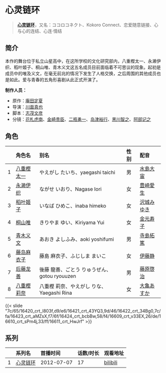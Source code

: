 # 心灵链环


> <u>**[心灵链环](http://bgm.tv/subject/37154)**</u>，又名：ココロコネクト、Kokoro Connect、恋爱随意链接、心与心的连结、心连‧情结

## 简介


本作的舞台位于私立山星高中，在这所学校的文化研究部内，八重樫太一、永濑伊织、稻叶姬子、桐山唯、青木义文这五名成员目前面临着不可思议的现象。起初是成员中的唯及义文，在毫无前兆的情况下发生了人格交换，之后周围的其他成员也是如此。爱与青春的五角形喜剧从此正式开演了。

**制作人员：**
- 原作：[庵田定夏](http://bgm.tv/person/23233)
- 导演：[川面真也](http://bgm.tv/person/7866)
- 脚本：[志茂文彦](http://bgm.tv/person/63)
- 分镜：[花札虎南](http://bgm.tv/person/21111)、[金崎贵臣](http://bgm.tv/person/3101)、[二瓶勇一](http://bgm.tv/person/14240)、[岛津裕行](http://bgm.tv/person/11704)、[黑川智之](http://bgm.tv/person/12912)、[阿部记之](http://bgm.tv/person/579)

## 角色

|     |   角色名   |   别名  | 性别 |  配音  |
|:--- |:------  |:----      |:---  |:--   |
| 1 | [八重樫太一](http://bgm.tv/character/16420) | やえがし たいち、yaegashi taichi | 男 | [水島大宙](http://bgm.tv/person/4260) |
| 2 | [永濑伊织](http://bgm.tv/character/16421) | ながせ いおり、Nagase Iori | 女 | [豊崎愛生](http://bgm.tv/person/5001) |
| 3 | [稻叶姬子](http://bgm.tv/character/16422) | いなば ひめこ、inaba himeko | 女 | [沢城みゆき](http://bgm.tv/person/4244) |
| 4 | [桐山唯](http://bgm.tv/character/16423) | きりやま ゆい、Kiriyama Yui | 女 | [金元寿子](http://bgm.tv/person/5941) |
| 5 | [青木义文](http://bgm.tv/character/16424) | あおき よしふみ、aoki yoshifumi | 男 | [寺島拓篤](http://bgm.tv/person/4906) |
| 6 | [藤岛麻衣子](http://bgm.tv/character/16609) | 藤島 麻衣子、ふじしま まいこ | 女 | [伊藤静](http://bgm.tv/person/4272) |
| 7 | [后藤龙善](http://bgm.tv/character/16610) | 後藤 龍善、ごとう りゅうぜん、gotou ryouuzen | 男 | [藤原啓治](http://bgm.tv/person/4016) |
| 8 | [八重樫莉奈](http://bgm.tv/character/16611) | 八重樫 莉奈、やえがし りな、Yaegashi Rina | 女 | [大亀あすか](http://bgm.tv/person/5008) |

{{< slide "7c/65/16420_crt_l803f,d9/e6/16421_crt_43YQ3,9d/46/16422_crt_34Bg0,7c/fa/16423_crt_aMZsX,f7/6f/16424_crt_bcbBw,58/f4/16609_crt_v33EX,26/de/16610_crt_sPm4j,33/ff/16611_crt_HwJrf" >}}

## 系列

|     |   系列名   |   首播时间  | 话数/时长  | 观看地址 |
|:---  |:------    |:----      |:---       |:---  |
| 1 |[心灵链环](https://bgm.tv/subject/37154)| 2012-07-07 | 17 | [bilibili](https://www.bilibili.com/bangumi/play/ep12905)  |



